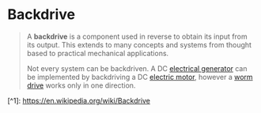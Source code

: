 <!-- :me: -->
# Backdrive

> A **backdrive** is a component used in reverse to obtain its input from its output. This extends to many concepts and systems from thought based to practical mechanical applications.
>
> Not every system can be backdriven. A DC [electrical generator](https://en.wikipedia.org/wiki/Electrical_generator "Electrical generator") can be implemented by backdriving a DC [electric motor](https://en.wikipedia.org/wiki/Electric_motor "Electric motor"), however a [worm drive](https://en.wikipedia.org/wiki/Worm_drive "Worm drive") works only in one direction.

\[^1\]: <https://en.wikipedia.org/wiki/Backdrive>
